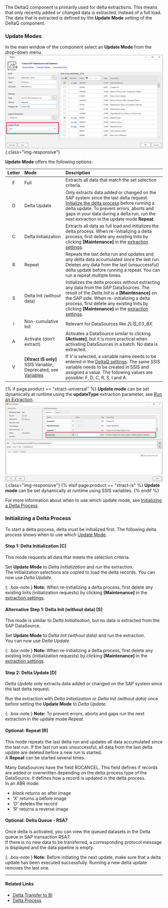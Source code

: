 The DeltaQ component is primarily used for delta extractions.
This means that only recently added or changed data is extracted, instead of a full load.
The data that is extracted is defined by the **Update Mode** setting of the DeltaQ component.

### Update Modes

In the main window of the component select an **Update Mode** from the drop-down menu.
![Update-Mode2](/img/content/deltaq-extraction-seetings.png ){:class="img-responsive"}

**Update Mode** offers the following options:

| Letter |  Mode   | Description |
| :------: |:--- | :--- |
| F | Full  | Extracts all data that match the set selection criteria.|
| D | Delta Update | Only extracts data added or changed on the SAP system since the last delta request. [Initialize the delta process](#initializing-a-delta-process) before running a delta update. To prevent errors, aborts and gaps in your data during a delta run, run the next extraction in the update mode **Repeat**. |
| C | Delta Initialization | Extracts all data as full load and initializes the delta process. When re-initializing a delta process, first delete any existing Inits by clicking **[Maintenance]** in the [extraction settings](./extraction-settings).|
| R | Repeat  | Repeats the last delta run and updates and any delta data accumulated since the last run. Deletes any data from the last (unsuccessful) delta update before running a repeat. You can run a repeat multiple times.|
| S | Delta Init (without data)   | Initializes the delta process without extracting any data from the SAP DataSources. The result of the *Delta Init* is a **[Maintenance]** on the SAP side. When re-initializing a delta process, first delete any existing Inits by clicking **[Maintenance]** in the [extraction settings](./extraction-settings).|
| I | Non-cumulative Init    |  Relevant for DataSources like *2LIS_03_BX*.  |
| A | Activate (don't extract)  | Activates a DataSource similar to clicking **[Activate]**, but it is more practical when activating DataSources in a batch. No data is extracted. |
| V | **[Xtract IS only]** SSIS Variable; Deprecated, see [Variables](../bwcube/variables) |  If *V* is selected, a variable name needs to be entered in the [DeltaQ settings](https://help.theobald-software.com/en/xtract-is/deltaq/settings). The same SSIS variable needs to be created in SSIS and assigned a value. The following values are possible: F, D, C, R, S, I and A. |

{% if page.product == "xtract-universal" %}
**Update mode** can be set dynamically at runtime using the **updateType** extraction parameter, see [Run an Extraction](../execute-and-automate-extractions/extraction-parameters#run-an-extraction).<br>
![Update-Mode1](/img/content/updatetype_runtime_parameter.png ){:class="img-responsive"}
{% elsif page.product == "xtract-is" %}
**Update mode** can be set dynamically at runtime using SSIS variables.
{% endif %}

For more information about when to use which update mode, see [Initializing a Delta Process](#initializing-a-delta-process)


<!---
The following content was moved here from the page "Delta". 
-->

### Initializing a Delta Process

To start a delta process, delta must be initialized first. 
The following delta process shows when to use which [Update Mode](./update-mode). 

#### Step 1: Delta Initialization [C]
This mode requests all data that meets the selection criteria.

Set **Update Mode** to *Delta Initialization* and run the extraction.<br>
The initialization selections are copied to load the delta records. You can now use *Delta Update*.

{: .box-note } 
**Note:** When re-initializing a delta process, first delete any existing Inits (initialization requests) by clicking **[Maintenance]** in the [extraction settings](./extraction-Settings).

#### Alternative Step 1: Delta Init (without data) [S]
This mode is similar to *Delta Initialisation*, but no data is extracted from the SAP DataSource.

Set **Update Mode** to *Delta Init (without data)* and run the extraction.<br>
You can now use *Delta Update*.

{: .box-note } 
**Note:** When re-initializing a delta process, first delete any existing Inits (initialization requests) by clicking **[Maintenance]** in the [extraction settings](./extraction-Settings).

#### Step 2: Delta Update [D]
*Delta Update* only extracts data added or changed on the SAP system since the last delta request.

Run the extraction with *Delta Initialization* or *Delta Init (without data)* once before setting the **Update Mode** to *Delta Update*.

{: .box-note } 
**Note:** To prevent errors, aborts and gaps run the next extraction in the update mode *Repeat*.

#### Optional: Repeat [R]
This mode repeats the last delta run and updates all data accumulated since the last run. 
If the last run was unsuccessful, all data from the last delta update are deleted before a new run is started.<br>
A **Repeat** can be started several times.

Many DataSources have the field ROCANCEL. This field defines if records are added or overwritten depending on the delta process type of the DataSource. 
It defines how a record is updated in the delta process.<br>
In an ABR mode: <br>
* *blank* returns an after image<br>
* *'X'*  returns a before image<br>
* *'D'* deletes the record<br>
* *'R'* returns a reverse image


#### Optional: Delta Queue - RSA7
Once delta is activated, you can view the queued datasets in the Delta queue in SAP transaction RSA7.<br>
If there is no new data to be transferred, a corresponding protocol message is displayed and the data pipeline is empty.

{: .box-note } 
**Note:** Before initiating the next update, make sure that a delta update has been executed successfully. Running a new delta update removes the last one. 


*****
#### Related Links
- [Delta Transfer to BI](https://help.sap.com/doc/saphelp_nw70/7.0.31/en-US/37/4f3ca8b672a34082ab3085d3c22145/content.htm?no_cache=true)
- [Delta Process](https://help.sap.com/viewer/ccc9cdbdc6cd4eceaf1e5485b1bf8f4b/7.4.23/en-US/4f18f6aa3fca410ae10000000a42189d.html)
